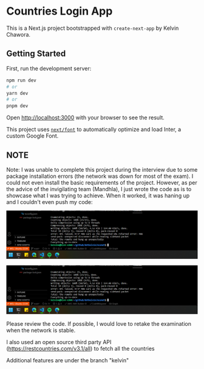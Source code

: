 # Countries Login App

This is a Next.js project bootstrapped with `create-next-app` by Kelvin Chawora.

## Getting Started

First, run the development server:

```bash
npm run dev
# or
yarn dev
# or
pnpm dev
```

Open [http://localhost:3000](http://localhost:3000) with your browser to see the result.

This project uses [`next/font`](https://nextjs.org/docs/basic-features/font-optimization) to automatically optimize and load Inter, a custom Google Font.

## NOTE


Note: I was unable to complete this project during the interview due to some package installation errors (the network was down for most of the exam). I could not even install the basic requirements of the project. However, as per the advice of the invigilating team (Mandhla), I just wrote the code as is to showcase what I was trying to achieve. When it worked, it was haning up and I couldn't even push my code:

![Image](/public/network.png)
<br />

![Image](/public/network.png)

Please review the code. If possible, I would love to retake the examination when the network is stable.
<br />

I also used an open source third party API (https://restcountries.com/v3.1/all) to fetch all the countries


Additional features are under the branch "kelvin"